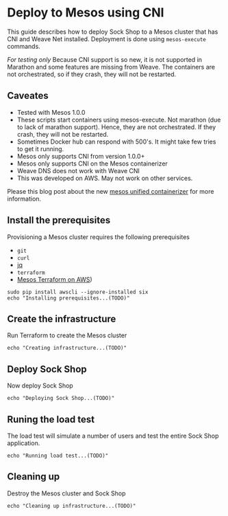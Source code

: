 <!-- deploy-test require-env TF_VAR_access_key TF_VAR_secret_key -->

# Deploy to Mesos using CNI

This guide describes how to deploy Sock Shop to a Mesos cluster that has CNI and Weave Net installed. Deployment is done using `mesos-execute` commands.

*For testing only* Because CNI support is so new, it is not supported in Marathon and some features are missing from Weave. The containers are not orchestrated, so if they crash, they will not be restarted.

## Caveates

- Tested with Mesos 1.0.0
- These scripts start containers using mesos-execute. Not marathon (due to lack of marathon support). Hence, they are not orchestrated. If they crash, they will not be restarted.
- Sometimes Docker hub can respond with 500's. It might take few tries to get it running.
- Mesos only supports CNI from version 1.0.0+
- Mesos only supports CNI on the Mesos containerizer
- Weave DNS does not work with Weave CNI
- This was developed on AWS. May not work on other services.

Please this blog post about the new [mesos unified containerizer](http://winderresearch.com/2016/07/02/Overview-of-Mesos-New-Unified-Containerizer/) for more information.

## Install the prerequisites

Provisioning a Mesos cluster requires the following prerequisites

* `git`
* `curl`
* [jq](https://stedolan.github.io/jq/)
* `terraform`
* [Mesos Terraform on AWS](https://github.com/philwinder/mesos-terraform))

<!-- deploy-test-start pre-install -->
    sudo pip install awscli --ignore-installed six
    echo "Installing prerequisites...(TODO)"
<!-- deploy-test-end -->

## Create the infrastructure

Run Terraform to create the Mesos cluster

<!-- deploy-test-start create-infrastructure -->
    echo "Creating infrastructure...(TODO)"
<!-- deploy-test-end -->

## Deploy Sock Shop

Now deploy Sock Shop

<!-- deploy-test-start create-infrastructure -->
    echo "Deploying Sock Shop...(TODO)"
<!-- deploy-test-end -->

## Runing the load test

The load test will simulate a number of users and test the entire Sock Shop application.

<!-- deploy-test-start run-tests -->
    echo "Running load test...(TODO)"
<!-- deploy-test-end -->

## Cleaning up

Destroy the Mesos cluster and Sock Shop

<!-- deploy-test-start destroy-infrastructure -->
    echo "Cleaning up infrastructure...(TODO)"
<!-- deploy-test-end -->